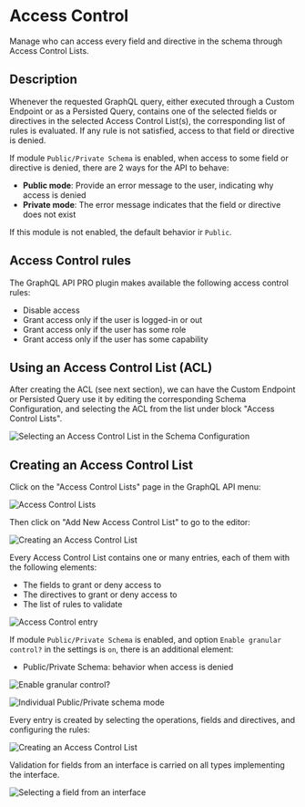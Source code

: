# Access Control

Manage who can access every field and directive in the schema through Access Control Lists.

## Description

Whenever the requested GraphQL query, either executed through a Custom Endpoint or as a Persisted Query, contains one of the selected fields or directives in the selected Access Control List(s), the corresponding list of rules is evaluated. If any rule is not satisfied, access to that field or directive is denied.

If module `Public/Private Schema` is enabled, when access to some field or directive is denied, there are 2 ways for the API to behave:

- **Public mode**: Provide an error message to the user, indicating why access is denied
- **Private mode**: The error message indicates that the field or directive does not exist

If this module is not enabled, the default behavior ir `Public`.

## Access Control rules

The GraphQL API PRO plugin makes available the following access control rules:

- Disable access
- Grant access only if the user is logged-in or out
- Grant access only if the user has some role
- Grant access only if the user has some capability

## Using an Access Control List (ACL)

After creating the ACL (see next section), we can have the Custom Endpoint or Persisted Query use it by editing the corresponding Schema Configuration, and selecting the ACL from the list under block "Access Control Lists".

![Selecting an Access Control List in the Schema Configuration](../../images/schema-config-access-control-lists.png "Selecting an Access Control List in the Schema Configuration")

## Creating an Access Control List

Click on the "Access Control Lists" page in the GraphQL API menu:

![Access Control Lists](../../images/access-control-lists.png "Access Control Lists")

Then click on "Add New Access Control List" to go to the editor:

![Creating an Access Control List](../../images/access-control-list.png "Creating an Access Control List")

Every Access Control List contains one or many entries, each of them with the following elements:

- The fields to grant or deny access to
- The directives to grant or deny access to
- The list of rules to validate

![Access Control entry](../../images/access-control-entry.png "Access Control entry")

If module `Public/Private Schema` is enabled, and option `Enable granular control?` in the settings is `on`, there is an additional element:

- Public/Private Schema: behavior when access is denied

![Enable granular control?](../../images/settings-enable-granular-control.png "Enable granular control?")

![Individual Public/Private schema mode](../../images/public-private-individual-control.png "Individual Public/Private schema mode")

Every entry is created by selecting the operations, fields and directives, and configuring the rules:

![Creating an Access Control List](../../images/access-control.gif "Creating an Access Control List")

Validation for fields from an interface is carried on all types implementing the interface.

![Selecting a field from an interface](../../images/selecting-field-from-interface.png "Selecting a field from an interface")

<!-- ## Resources

Video showing how access to different fields is granted or not, according to the configuration and the user executing the query: <a href="https://vimeo.com/413503383" target="_blank">vimeo.com/413503383</a>. -->
